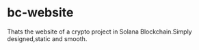 # bc-website
Thats the website of a crypto project in Solana Blockchain.Simply designed,static and smooth.

